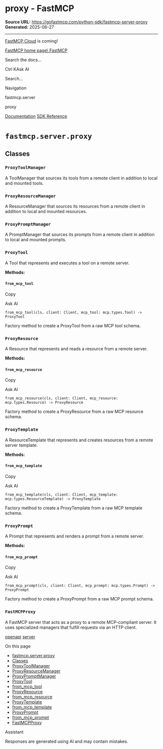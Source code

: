 # proxy - FastMCP

**Source URL:** https://gofastmcp.com/python-sdk/fastmcp-server-proxy
**Generated:** 2025-06-27

---

[FastMCP Cloud](https://fastmcp.link/x0Kyhy2) is coming!

[FastMCP home page\\
FastMCP](https://gofastmcp.com/)

Search the docs...

Ctrl KAsk AI

Search...

Navigation

fastmcp.server

proxy

[Documentation](https://gofastmcp.com/getting-started/welcome) [SDK Reference](https://gofastmcp.com/python-sdk/fastmcp-exceptions)

# [​](https://gofastmcp.com/python-sdk/fastmcp-server-proxy\#fastmcp-server-proxy)  `fastmcp.server.proxy`

## [​](https://gofastmcp.com/python-sdk/fastmcp-server-proxy\#classes)  Classes

### [​](https://gofastmcp.com/python-sdk/fastmcp-server-proxy\#proxytoolmanager)  `ProxyToolManager`

A ToolManager that sources its tools from a remote client in addition to local and mounted tools.

### [​](https://gofastmcp.com/python-sdk/fastmcp-server-proxy\#proxyresourcemanager)  `ProxyResourceManager`

A ResourceManager that sources its resources from a remote client in addition to local and mounted resources.

### [​](https://gofastmcp.com/python-sdk/fastmcp-server-proxy\#proxypromptmanager)  `ProxyPromptManager`

A PromptManager that sources its prompts from a remote client in addition to local and mounted prompts.

### [​](https://gofastmcp.com/python-sdk/fastmcp-server-proxy\#proxytool)  `ProxyTool`

A Tool that represents and executes a tool on a remote server.

**Methods:**

#### [​](https://gofastmcp.com/python-sdk/fastmcp-server-proxy\#from-mcp-tool)  `from_mcp_tool`

Copy

Ask AI

```
from_mcp_tool(cls, client: Client, mcp_tool: mcp.types.Tool) -> ProxyTool

```

Factory method to create a ProxyTool from a raw MCP tool schema.

### [​](https://gofastmcp.com/python-sdk/fastmcp-server-proxy\#proxyresource)  `ProxyResource`

A Resource that represents and reads a resource from a remote server.

**Methods:**

#### [​](https://gofastmcp.com/python-sdk/fastmcp-server-proxy\#from-mcp-resource)  `from_mcp_resource`

Copy

Ask AI

```
from_mcp_resource(cls, client: Client, mcp_resource: mcp.types.Resource) -> ProxyResource

```

Factory method to create a ProxyResource from a raw MCP resource schema.

### [​](https://gofastmcp.com/python-sdk/fastmcp-server-proxy\#proxytemplate)  `ProxyTemplate`

A ResourceTemplate that represents and creates resources from a remote server template.

**Methods:**

#### [​](https://gofastmcp.com/python-sdk/fastmcp-server-proxy\#from-mcp-template)  `from_mcp_template`

Copy

Ask AI

```
from_mcp_template(cls, client: Client, mcp_template: mcp.types.ResourceTemplate) -> ProxyTemplate

```

Factory method to create a ProxyTemplate from a raw MCP template schema.

### [​](https://gofastmcp.com/python-sdk/fastmcp-server-proxy\#proxyprompt)  `ProxyPrompt`

A Prompt that represents and renders a prompt from a remote server.

**Methods:**

#### [​](https://gofastmcp.com/python-sdk/fastmcp-server-proxy\#from-mcp-prompt)  `from_mcp_prompt`

Copy

Ask AI

```
from_mcp_prompt(cls, client: Client, mcp_prompt: mcp.types.Prompt) -> ProxyPrompt

```

Factory method to create a ProxyPrompt from a raw MCP prompt schema.

### [​](https://gofastmcp.com/python-sdk/fastmcp-server-proxy\#fastmcpproxy)  `FastMCPProxy`

A FastMCP server that acts as a proxy to a remote MCP-compliant server.
It uses specialized managers that fulfill requests via an HTTP client.

[openapi](https://gofastmcp.com/python-sdk/fastmcp-server-openapi) [server](https://gofastmcp.com/python-sdk/fastmcp-server-server)

On this page

- [fastmcp.server.proxy](https://gofastmcp.com/python-sdk/fastmcp-server-proxy#fastmcp-server-proxy)
- [Classes](https://gofastmcp.com/python-sdk/fastmcp-server-proxy#classes)
- [ProxyToolManager](https://gofastmcp.com/python-sdk/fastmcp-server-proxy#proxytoolmanager)
- [ProxyResourceManager](https://gofastmcp.com/python-sdk/fastmcp-server-proxy#proxyresourcemanager)
- [ProxyPromptManager](https://gofastmcp.com/python-sdk/fastmcp-server-proxy#proxypromptmanager)
- [ProxyTool](https://gofastmcp.com/python-sdk/fastmcp-server-proxy#proxytool)
- [from\_mcp\_tool](https://gofastmcp.com/python-sdk/fastmcp-server-proxy#from-mcp-tool)
- [ProxyResource](https://gofastmcp.com/python-sdk/fastmcp-server-proxy#proxyresource)
- [from\_mcp\_resource](https://gofastmcp.com/python-sdk/fastmcp-server-proxy#from-mcp-resource)
- [ProxyTemplate](https://gofastmcp.com/python-sdk/fastmcp-server-proxy#proxytemplate)
- [from\_mcp\_template](https://gofastmcp.com/python-sdk/fastmcp-server-proxy#from-mcp-template)
- [ProxyPrompt](https://gofastmcp.com/python-sdk/fastmcp-server-proxy#proxyprompt)
- [from\_mcp\_prompt](https://gofastmcp.com/python-sdk/fastmcp-server-proxy#from-mcp-prompt)
- [FastMCPProxy](https://gofastmcp.com/python-sdk/fastmcp-server-proxy#fastmcpproxy)

Assistant

Responses are generated using AI and may contain mistakes.